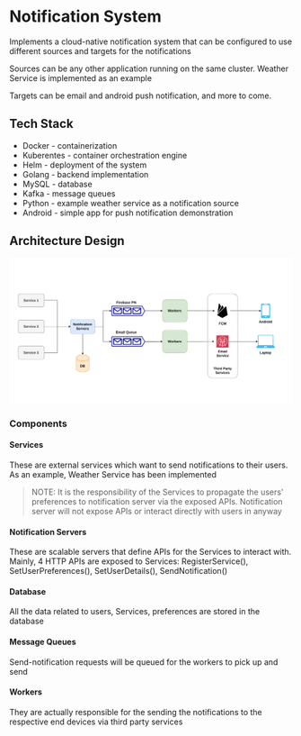 # Notification System
Implements a cloud-native notification system that can be configured to use different sources and targets for the notifications

Sources can be any other application running on the same cluster. Weather Service is implemented as an example

Targets can be email and android push notification, and more to come.

## Tech Stack
- Docker - containerization
- Kuberentes - container orchestration engine
- Helm - deployment of the system
- Golang - backend implementation
- MySQL - database
- Kafka - message queues
- Python - example weather service as a notification source
- Android - simple app for push notification demonstration

## Architecture Design
![Architecture Diagram](assets/notification-system-architecture.png)

### Components

#### Services
These are external services which want to send notifications to their users. As an example, Weather Service has been implemented

> NOTE: It is the responsibility of the Services to propagate the users' preferences to notification server via the exposed APIs. Notification server will not expose APIs or interact directly with users in anyway

#### Notification Servers
These are scalable servers that define APIs for the Services to interact with. Mainly, 4 HTTP APIs are exposed to Services: RegisterService(), SetUserPreferences(), SetUserDetails(), SendNotification()

#### Database
All the data related to users, Services, preferences are stored in the database

#### Message Queues
Send-notification requests will be queued for the workers to pick up and send

#### Workers
They are actually responsible for the sending the notifications to the respective end devices via third party services